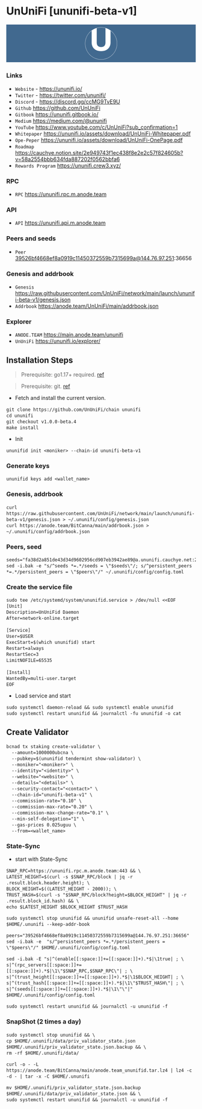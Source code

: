 # UnUniFi [ununifi-beta-v1]
![UnUniFi Guide](https://github.com/Voynitskiy/Voynitskiy/blob/main/mainnet/UnUniFi/UnUniFi.png)
### Links
* `Website` - https://ununifi.io/
* `Twitter` - https://twitter.com/ununifi/
* `Discord` - https://discord.gg/ccMG9TvE9U
* `Github` https://github.com/UnUniFi
* `Gitbook` https://ununifi.gitbook.io/
* `Medium` https://medium.com/@ununifi
* `YouTube` https://www.youtube.com/c/UnUniFi?sub_confirmation=1
* `Whitepaper` https://ununifi.io/assets/download/UnUniFi-Whitepaper.pdf
* `Ope-Peper` https://ununifi.io/assets/download/UnUniFi-OnePage.pdf
* `Roadmap` https://cauchye.notion.site/2e949743f1ec438f8e2e2c57f824605b?v=58a2554bbb634fda887202f0562bbfa6
* `Rewards Program` https://ununifi.crew3.xyz/
### RPC
* `RPC` https://ununifi.rpc.m.anode.team
### API
* `API` https://ununifi.api.m.anode.team
### Peers and seeds
* `Peer` 39526bf4668ef8a0919c11450372559b7315699a@144.76.97.251:36656
### Genesis and addrbook
* `Genesis` https://raw.githubusercontent.com/UnUniFi/network/main/launch/ununifi-beta-v1/genesis.json
* `Addrbook` https://anode.team/UnUniFi/main/addrbook.json
### Explorer
* `ANODE.TEAM` https://main.anode.team/ununifi
* `UnUniFi` https://ununifi.io/explorer/
## Installation Steps
>Prerequisite: go1.17+ required. [ref](https://golang.org/doc/install)

>Prerequisite: git. [ref](https://github.com/git/git)

* Fetch and install the current version.
```
git clone https://github.com/UnUniFi/chain ununifi
cd ununifi
git checkout v1.0.0-beta.4
make install
```
* Init
```
ununifid init <moniker> --chain-id ununifi-beta-v1
```

### Generate keys
```
ununifid keys add <wallet_name>
```
### Genesis, addrbook
```
curl https://raw.githubusercontent.com/UnUniFi/network/main/launch/ununifi-beta-v1/genesis.json > ~/.ununifi/config/genesis.json
curl https://anode.team/BitCanna/main/addrbook.json > ~/.ununifi/config/addrbook.json
```
### Peers, seed
```
seeds="fa38d2a851de43d34d9602956cd907eb3942ae89@a.ununifi.cauchye.net:26656,404ea79bd31b1734caacced7a057d78ae5b60348@b.ununifi.cauchye.net:26656,1357ac5cd92b215b05253b25d78cf485dd899d55@[2600:1f1c:534:8f02:7bf:6b31:3702:2265]:26656,25006d6b85daeac2234bcb94dafaa73861b43ee3@[2600:1f1c:534:8f02:a407:b1c6:e8f5:94b]:26656,caf792ed396dd7e737574a030ae8eabe19ecdf5c@[2600:1f1c:534:8f02:b0a4:dbf6:e50b:d64e]:26656,796c62bb2af411c140cf24ddc409dff76d9d61cf@[2600:1f1c:534:8f02:ca0e:14e9:8e60:989e]:26656,cea8d05b6e01188cf6481c55b7d1bc2f31de0eed@[2600:1f1c:534:8f02:ba43:1f69:e23a:df6b]:26656"
sed -i.bak -e "s/^seeds *=.*/seeds = \"$seeds\"/; s/^persistent_peers *=.*/persistent_peers = \"$peers\"/" ~/.ununifi/config/config.toml
```
### Create the service file
```
sudo tee /etc/systemd/system/ununifid.service > /dev/null <<EOF
[Unit]
Description=UnUniFid Daemon
After=network-online.target

[Service]
User=$USER
ExecStart=$(which ununifid) start
Restart=always
RestartSec=3
LimitNOFILE=65535

[Install]
WantedBy=multi-user.target
EOF
```
* Load service and start
```
sudo systemctl daemon-reload && sudo systemctl enable ununifid
sudo systemctl restart ununifid && journalctl -fu ununifid -o cat
```
## Create Validator
```
bcnad tx staking create-validator \
  --amount=1000000ubcna \
  --pubkey=$(ununifid tendermint show-validator) \
  --moniker="<moniker>" \
  --identity="<identity>" \
  --website="<website>" \
  --details="<details>" \
  --security-contact="<contact>" \
  --chain-id="ununifi-beta-v1" \
  --commission-rate="0.10" \
  --commission-max-rate="0.20" \
  --commission-max-change-rate="0.1" \
  --min-self-delegation="1" \
  --gas-prices 0.025uguu \
  --from=<wallet_name>
```
### State-Sync
* start with State-Sync
```
SNAP_RPC=https://ununifi.rpc.m.anode.team:443 && \
LATEST_HEIGHT=$(curl -s $SNAP_RPC/block | jq -r .result.block.header.height); \
BLOCK_HEIGHT=$((LATEST_HEIGHT - 2000)); \
TRUST_HASH=$(curl -s "$SNAP_RPC/block?height=$BLOCK_HEIGHT" | jq -r .result.block_id.hash) && \
echo $LATEST_HEIGHT $BLOCK_HEIGHT $TRUST_HASH
```
```
sudo systemctl stop ununifid && ununifid unsafe-reset-all --home $HOME/.ununifi --keep-addr-book
```
```
peers="39526bf4668ef8a0919c11450372559b7315699a@144.76.97.251:36656"
sed -i.bak -e  "s/^persistent_peers *=.*/persistent_peers = \"$peers\"/" $HOME/.ununifi/config/config.toml
```
```
sed -i.bak -E "s|^(enable[[:space:]]+=[[:space:]]+).*$|\1true| ; \
s|^(rpc_servers[[:space:]]+=[[:space:]]+).*$|\1\"$SNAP_RPC,$SNAP_RPC\"| ; \
s|^(trust_height[[:space:]]+=[[:space:]]+).*$|\1$BLOCK_HEIGHT| ; \
s|^(trust_hash[[:space:]]+=[[:space:]]+).*$|\1\"$TRUST_HASH\"| ; \
s|^(seeds[[:space:]]+=[[:space:]]+).*$|\1\"\"|" $HOME/.ununifi/config/config.toml
```
```
sudo systemctl restart ununifid && journalctl -u ununifid -f
```
### SnapShot (2 times a day)
```
sudo systemctl stop ununifid && \
cp $HOME/.ununifi/data/priv_validator_state.json $HOME/.ununifi/priv_validator_state.json.backup && \
rm -rf $HOME/.ununifi/data/
```
```
curl -o - -L https://anode.team/BitCanna/main/anode.team_ununifid.tar.lz4 | lz4 -c -d - | tar -x -C $HOME/.ununifi
```
```
mv $HOME/.ununifi/priv_validator_state.json.backup $HOME/.ununifi/data/priv_validator_state.json && \
sudo systemctl restart ununifid && journalctl -u ununifid -f
```
